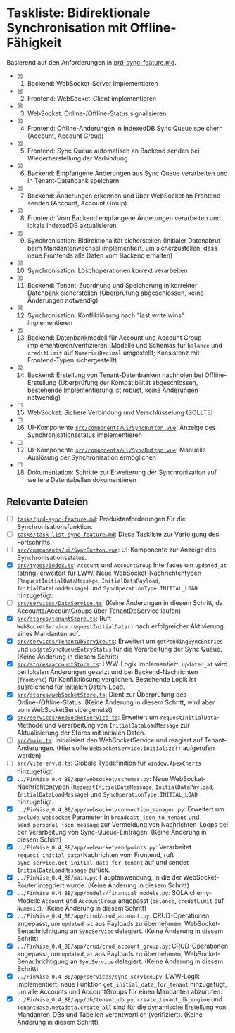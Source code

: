 # Taskliste: Bidirektionale Synchronisation mit Offline-Fähigkeit

Basierend auf den Anforderungen in [prd-sync-feature.md](tasks/prd-sync-feature.md).

- [x] 1. Backend: WebSocket-Server implementieren
- [x] 2. Frontend: WebSocket-Client implementieren
- [x] 3. WebSocket: Online-/Offline-Status signalisieren
- [x] 4. Frontend: Offline-Änderungen in IndexedDB Sync Queue speichern (Account, Account Group)
- [x] 5. Frontend: Sync Queue automatisch an Backend senden bei Wiederherstellung der Verbindung
- [x] 6. Backend: Empfangene Änderungen aus Sync Queue verarbeiten und in Tenant-Datenbank speichern
- [x] 7. Backend: Änderungen erkennen und über WebSocket an Frontend senden (Account, Account Group)
- [x] 8. Frontend: Vom Backend empfangene Änderungen verarbeiten und lokale IndexedDB aktualisieren
- [x] 9. Synchronisation: Bidirektionalität sicherstellen (Initialer Datenabruf beim Mandantenwechsel implementiert, um sicherzustellen, dass neue Frontends alle Daten vom Backend erhalten)
- [x] 10. Synchronisation: Löschoperationen korrekt verarbeiten
- [x] 11. Backend: Tenant-Zuordnung und Speicherung in korrekter Datenbank sicherstellen (Überprüfung abgeschlossen, keine Änderungen notwendig)
- [x] 12. Synchronisation: Konfliktlösung nach "last write wins" implementieren
- [x] 13. Backend: Datenbankmodell für Account und Account Group implementieren/verifizieren (Modelle und Schemas für `balance` und `creditLimit` auf `Numeric`/`Decimal` umgestellt; Konsistenz mit Frontend-Typen sichergestellt)
- [x] 14. Backend: Erstellung von Tenant-Datenbanken nachholen bei Offline-Erstellung (Überprüfung der Kompatibilität abgeschlossen, bestehende Implementierung ist robust, keine Änderungen notwendig)
- [ ] 15. WebSocket: Sichere Verbindung und Verschlüsselung (SOLLTE)
- [ ] 16. UI-Komponente [`src/components/ui/SyncButton.vue`](src/components/ui/SyncButton.vue): Anzeige des Synchronisationsstatus implementieren
- [ ] 17. UI-Komponente [`src/components/ui/SyncButton.vue`](src/components/ui/SyncButton.vue): Manuelle Auslösung der Synchronisation ermöglichen
- [ ] 18. Dokumentation: Schritte zur Erweiterung der Synchronisation auf weitere Datentabellen dokumentieren

## Relevante Dateien

- [ ] [`tasks/prd-sync-feature.md`](tasks/prd-sync-feature.md): Produktanforderungen für die Synchronisationsfunktion.
- [ ] [`tasks/task-list-sync-feature.md`](tasks/task-list-sync-feature.md): Diese Taskliste zur Verfolgung des Fortschritts.
- [ ] [`src/components/ui/SyncButton.vue`](src/components/ui/SyncButton.vue): UI-Komponente zur Anzeige des Synchronisationsstatus.
- [x] [`src/types/index.ts`](src/types/index.ts:1): `Account` und `AccountGroup` Interfaces um `updated_at` (string) erweitert für LWW. Neue WebSocket-Nachrichtentypen (`RequestInitialDataMessage`, `InitialDataPayload`, `InitialDataLoadMessage`) und `SyncOperationType.INITIAL_LOAD` hinzugefügt.
- [ ] [`src/services/DataService.ts`](src/services/DataService.ts:1): (Keine Änderungen in diesem Schritt, da Accounts/AccountGroups über TenantDbService laufen)
- [x] [`src/stores/tenantStore.ts`](src/stores/tenantStore.ts:1): Ruft `WebSocketService.requestInitialData()` nach erfolgreicher Aktivierung eines Mandanten auf.
- [x] [`src/services/TenantDbService.ts`](src/services/TenantDbService.ts:1): Erweitert um `getPendingSyncEntries` und `updateSyncQueueEntryStatus` für die Verarbeitung der Sync Queue. (Keine Änderung in diesem Schritt)
- [x] [`src/stores/accountStore.ts`](src/stores/accountStore.ts:1): LWW-Logik implementiert: `updated_at` wird bei lokalen Änderungen gesetzt und bei Backend-Nachrichten (`fromSync`) für Konfliktlösung verglichen. Bestehende Logik ist ausreichend für initialen Daten-Load.
- [x] [`src/stores/webSocketStore.ts`](src/stores/webSocketStore.ts:1): Dient zur Überprüfung des Online-/Offline-Status. (Keine Änderung in diesem Schritt, wird aber vom WebSocketService genutzt)
- [x] [`src/services/WebSocketService.ts`](src/services/WebSocketService.ts:1): Erweitert um `requestInitialData`-Methode und Verarbeitung von `InitialDataLoadMessage` zur Aktualisierung der Stores mit initialen Daten.
- [ ] [`src/main.ts`](src/main.ts:1): Initialisiert den WebSocketService und reagiert auf Tenant-Änderungen. (Hier sollte `WebSocketService.initialize()` aufgerufen werden)
- [ ] [`src/vite-env.d.ts`](src/vite-env.d.ts): Globale Typdefinition für `window.ApexCharts` hinzugefügt.
- [x] `../FinWise_0.4_BE/app/websocket/schemas.py`: Neue WebSocket-Nachrichtentypen (`RequestInitialDataMessage`, `InitialDataPayload`, `InitialDataLoadMessage`) und `SyncOperationType.INITIAL_LOAD` hinzugefügt.
- [x] `../FinWise_0.4_BE/app/websocket/connection_manager.py`: Erweitert um `exclude_websocket` Parameter in `broadcast_json_to_tenant` und `send_personal_json_message` zur Vermeidung von Nachrichten-Loops bei der Verarbeitung von Sync-Queue-Einträgen. (Keine Änderung in diesem Schritt)
- [x] `../FinWise_0.4_BE/app/websocket/endpoints.py`: Verarbeitet `request_initial_data`-Nachrichten vom Frontend, ruft `sync_service.get_initial_data_for_tenant` auf und sendet `InitialDataLoadMessage` zurück.
- [x] `../FinWise_0.4_BE/main.py`: Hauptanwendung, in die der WebSocket-Router integriert wurde. (Keine Änderung in diesem Schritt)
- [x] `../FinWise_0.4_BE/app/models/financial_models.py`: SQLAlchemy-Modelle `Account` und `AccountGroup` angepasst (`balance`, `creditLimit` auf `Numeric`). (Keine Änderung in diesem Schritt)
- [x] `../FinWise_0.4_BE/app/crud/crud_account.py`: CRUD-Operationen angepasst, um `updated_at` aus Payloads zu übernehmen; WebSocket-Benachrichtigung an `SyncService` delegiert. (Keine Änderung in diesem Schritt)
- [x] `../FinWise_0.4_BE/app/crud/crud_account_group.py`: CRUD-Operationen angepasst, um `updated_at` aus Payloads zu übernehmen; WebSocket-Benachrichtigung an `SyncService` delegiert. (Keine Änderung in diesem Schritt)
- [x] `../FinWise_0.4_BE/app/services/sync_service.py`: LWW-Logik implementiert; neue Funktion `get_initial_data_for_tenant` hinzugefügt, um alle Accounts und AccountGroups für einen Mandanten abzurufen.
- [x] `../FinWise_0.4_BE/app/db/tenant_db.py`: `create_tenant_db_engine` und `TenantBase.metadata.create_all` sind für die dynamische Erstellung von Mandanten-DBs und Tabellen verantwortlich (verifiziert). (Keine Änderung in diesem Schritt)

